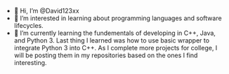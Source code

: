 - 👋 Hi, I’m @David123xx
- 👀 I’m interested in learning about programming languages and software lifecycles.  
- 🌱 I’m currently learning the fundementals of developing in C++, Java, and Python 3.  Last thing I learned was how to use basic wrapper to integrate Python 3 into C++.
As I complete more projects for college, I will be posting them in my repositories based on the ones I find interesting.


